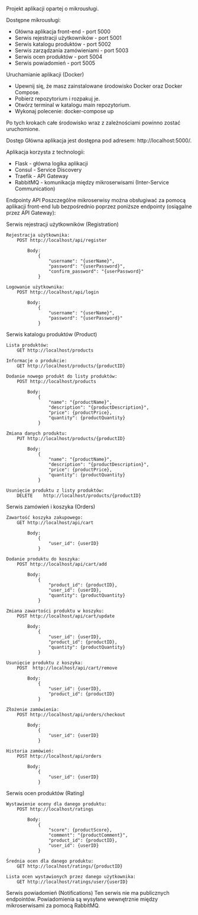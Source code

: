 Projekt aplikacji opartej o mikrousługi.

Dostępne mikrousługi:
- Główna aplikacja front-end - port 5000
- Serwis rejestracji użytkowników - port 5001
- Serwis katalogu produktów - port 5002
- Serwis zarządzania zamówieniami - port 5003
- Serwis ocen produktów - port 5004
- Serwis powiadomień - port 5005

Uruchamianie aplikacji (Docker)

- Upewnij się, że masz zainstalowane środowisko Docker oraz Docker Compose.
- Pobierz repozytorium i rozpakuj je.
- Otwórz terminal w katalogu main repozytorium.
- Wykonaj polecenie:
    docker-compose up

Po tych krokach całe środowisko wraz z zależnościami powinno zostać uruchomione.

Dostęp
    Główna aplikacja jest dostępna pod adresem: http://localhost:5000/.

Aplikacja korzysta z technologii:
- Flask - główna logika aplikacji
- Consul - Service Discovery
- Traefik - API Gateway
- RabbitMQ - komunikacja między mikroserwisami (Inter-Service Communication)

Endpointy API
Poszczególne mikroserwisy można obsługiwać za pomocą aplikacji front-end lub bezpośrednio poprzez poniższe endpointy (osiągalne przez API Gateway):

Serwis rejestracji użytkowników (Registration)
    
    Rejestracja użytkownika: 
        POST http://localhost/api/register 

            Body: 
                {
                    "username": "{userName}", 
                    "password": "{userPassword}", 
                    "confirm_password": "{userPassword}" 
                }

    Logowanie użytkownika: 
        POST http://localhost/api/login

            Body: 
                { 
                    "username": "{userName}", 
                    "password": "{userPassword}"  
                } 

Serwis katalogu produktów (Product)

    Lista produktów: 
        GET http://localhost/products 
    
    Informacje o produkcie: 
        GET http://localhost/products/{productID} 
    
    Dodanie nowego produkt do listy produktów: 
        POST http://localhost/products 

            Body: 
                { 
                    "name": "{productName}", 
                    "description": "{productDescription}", 
                    "price": {productPrice}, 
                    "quantity": {productQuantity} 
                } 

    Zmiana danych produktu: 
        PUT http://localhost/products/{productID}

            Body: 
                { 
                    "name": "{productName}", 
                    "description": "{productDescription}", 
                    "price": {productPrice}, 
                    "quantity": {productQuantity} 
                } 

    Usunięcie produktu z listy produktów: 
        DELETE    http://localhost/products/{productID}

Serwis zamówień i koszyka (Orders) 
    
    Zawartość koszyka zakupowego: 
        GET http://localhost/api/cart

            Body:  
                {
                    "user_id": {userID} 
                } 

    Dodanie produktu do koszyka: 
        POST http://localhost/api/cart/add 

            Body: 
                { 
                    "product_id": {productID}, 
                    "user_id": {userID}, 
                    "quantity": {productQuantity} 
                }  

    Zmiana zawartości produktu w koszyku: 
        POST http://localhost/api/cart/update 

            Body: 
                { 
                    "user_id": {userID}, 
                    "product_id": {productID}, 
                    "quantity": {productQuantity} 
                } 

    Usunięcie produktu z koszyka: 
        POST  http://localhost/api/cart/remove

            Body: 
                { 
                    "user_id": {userID}, 
                    "product_id": {productID} 
                } 

    Złożenie zamówienia: 
        POST http://localhost/api/orders/checkout

            Body: 
                {
                    "user_id": {userID} 
                } 

    Historia zamówień: 
        POST http://localhost/api/orders

            Body: 
                {
                    "user_id": {userID} 
                } 

Serwis ocen produktów (Rating)
    
    Wystawienie oceny dla danego produktu: 
        POST http://localhost/ratings

            Body: 
                { 
                    "score": {productScore}, 
                    "comment": "{productComment}", 
                    "product_id": {productID}, 
                    "user_id": {userID} 
                } 

    Średnia ocen dla danego produktu: 
        GET http://localhost/ratings/{productID} 
    
    Lista ocen wystawionych przez danego użytkownika: 
        GET http://localhost/ratings/user/{userID}

Serwis powiadomień (Notifications)
    Ten serwis nie ma publicznych endpointów.
    Powiadomienia są wysyłane wewnętrznie między mikroserwisami za pomocą RabbitMQ.
